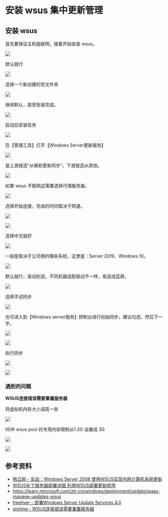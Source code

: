 # 安装 wsus 集中更新管理

## 安装 wsus

首先要保证主机能联网，接着开始安装 wsus。

![ ](https://cdn.sa.net/2024/10/19/MzrPHGhQvClcyYZ.png)

默认就行

![ ](https://cdn.sa.net/2024/10/19/XrJVh2EvWCg7u4x.png)

选择一个新创建的空文件夹

![ ](https://cdn.sa.net/2024/10/19/UEXmHfIL8SDGvMh.png)

继续默认，直至安装完成。

![ ](https://cdn.sa.net/2024/10/19/lzC1XmPfFI7VxhB.png)

启动后安装任务

![ ](https://cdn.sa.net/2024/10/19/SuLf7NHmAVnoW6v.png)

在【管理工具】打开【Windows Server更新服务】

![ ](https://cdn.sa.net/2024/10/19/TvKgCGM8iDH25Fk.png)


是上游就选“从微软更新同步”，下游就选从其他。
 
![ ](https://cdn.sa.net/2024/10/19/F94BiDEvZTVW5fK.png)

如果 wsus 不联网这需要选择代理服务器。

![ ](https://cdn.sa.net/2024/10/19/iLdOENkUAMI9yvX.png)

选择开始连接，完成的时间取决于网速。

![ ](https://cdn.sa.net/2024/10/19/jKpm9R3uhDiTaMo.png)

![ ](https://cdn.sa.net/2024/10/19/r1LZ98bOgJBFQ2Y.png)

选择中文就好

![ ](https://cdn.sa.net/2024/10/19/yUcPaE1zGmSb4R8.png)

一般是取决于公司用的哪些系统，这里是：Server 2019、Windows 10。

![ ](https://cdn.sa.net/2024/10/19/TbMutJpBLXoizaU.png)

默认就行，驱动别选，不同机器适配驱动不一样，易造成蓝屏。

![ ](https://cdn.sa.net/2024/10/19/qBnEtOUPNIuXDof.png)

选择手动同步

![ ](https://cdn.sa.net/2024/10/19/GkESvPw2RYX9lhc.png)

也可进入到【Windows server服务】控制台进行初始同步，建议勾选，然后下一步。

![ ](https://cdn.sa.net/2024/10/19/LiUD5Y8RBxEkFmq.png)

![ ](https://cdn.sa.net/2024/10/19/xKoUH8LOpdQ4qN6.png)

执行同步

![ ](https://cdn.sa.net/2024/10/19/CQ2MU7h36dYwyp1.png)

![ ](https://cdn.sa.net/2024/10/19/SIA2kTCyncGrX6R.png)


### 遇到的问题

**WSUS连接错误需要重置服务器**

将虚拟机内存大小调高一些

![ ](https://cdn.sa.net/2024/10/19/46S9dxkbpmOQe1R.png)

IIS中 wsus pool 的专用内存限制从1.2G 设置成 3G

![ ](https://cdn.sa.net/2024/10/19/6uHWeYi4cX8m3oE.png)

![ ](https://cdn.sa.net/2024/10/19/Hl2nerNJdPAGk3I.png)

## 参考资料

* [韩立刚 - 实战：Windows Server 2008 使用WSUS实现内网计算机系统更新](https://blog.51cto.com/91xueit/1133954)
* [WSUS补丁服务器部署详细 利用WSUS部署更新程序](https://blog.csdn.net/z136370204/article/details/109736394)
* https://learn.microsoft.com/zh-cn/windows/deployment/update/waas-manage-updates-wsus
* [freeliver - 部署Windows Server Update Services 4.0](https://www.cnblogs.com/cmt110/p/14174151.html)
* [qishine - WSUS连接错误需要重置服务器](https://www.cnblogs.com/qishine/p/12727982.html)